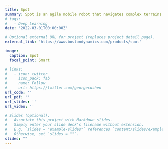 ```yaml
---
title: Spot
summary: Spot is an agile mobile robot that navigates complex terrains for automated routine inspection and data capture.
# tags:
#   - Deep Learning
date: '2022-03-01T00:00:00Z'

# Optional external URL for project (replaces project detail page).
external_link: 'https://www.bostondynamics.com/products/spot'

image:
  caption: Spot
  focal_point: Smart

# links:
#   - icon: twitter
#     icon_pack: fab
#     name: Follow
#     url: https://twitter.com/georgecushen
url_code: ''
url_pdf: ''
url_slides: ''
url_video: ''

# Slides (optional).
#   Associate this project with Markdown slides.
#   Simply enter your slide deck's filename without extension.
#   E.g. `slides = "example-slides"` references `content/slides/example-slides.md`.
#   Otherwise, set `slides = ""`.
slides: ""
---
```

